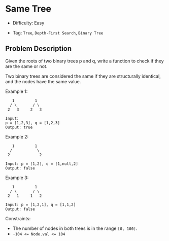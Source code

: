 # Same Tree

- Difficulty: Easy

- Tag: `Tree`, `Depth-First Search`, `Binary Tree`

## Problem Description

Given the roots of two binary trees p and q, write a function to check if they are the same or not.

Two binary trees are considered the same if they are structurally identical, and the nodes have the same value.

 
Example 1:
```
   1         1
  / \       / \
 2   3     2   3

Input:   
p = [1,2,3], q = [1,2,3]
Output: true
```

Example 2:

```
   1         1
  /           \
 2             2
 
Input: p = [1,2], q = [1,null,2]
Output: false
```

Example 3:
```
   1         1
  / \       / \
 2   1     1   2

Input: p = [1,2,1], q = [1,1,2]
Output: false
```

Constraints:

- The number of nodes in both trees is in the range `[0, 100]`.
- `-104 <= Node.val <= 104`